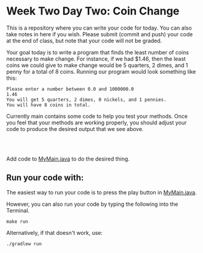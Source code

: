 # Week Two Day Two: Coin Change

This is a repository where you can write your code for today. You can also take notes in here if you wish. Please submit (commit and push) your code at the end of class, but note that your code will not be graded. 

Your goal today is to write a program that finds the least number of coins necessary to make change. For instance, if we had $1.46, then the least coins we could give to make change would be 5 quarters, 2 dimes, and 1 penny for a total of 8 coins. Running our program would look something like this:

```shell script
Please enter a number between 0.0 and 1000000.0
1.46
You will get 5 quarters, 2 dimes, 0 nickels, and 1 pennies.
You will have 8 coins in total.
```

Currently main contains some code to help you test your methods. Once you feel that your methods are working properly, you should adjust your code to produce the desired output that we see above. 


<br />
<br />

Add code to [MyMain.java](src/main/java/MyMain.java) to do the desired thing.

## Run your code with:
The easiest way to run your code is to press the play button in [MyMain.java](src/main/java/MyMain.java).

However, you can also run your code by typing the following into the Terminal.

```shell script
make run
```

Alternatively, if that doesn't work, use:

```shell script
./gradlew run
```